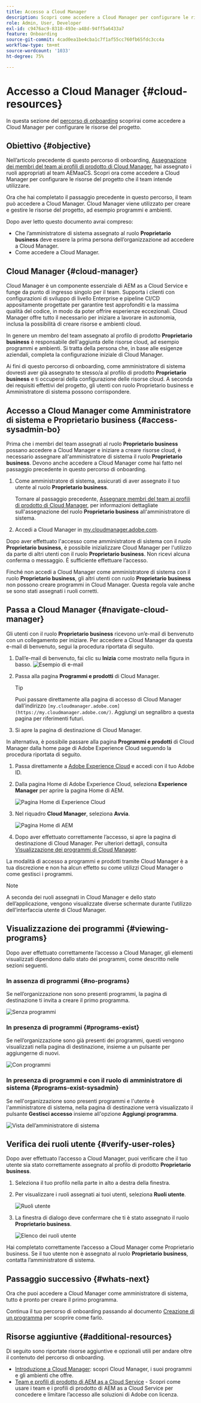 ```yaml
---
title: Accesso a Cloud Manager
description: Scopri come accedere a Cloud Manager per configurare le risorse del progetto.
role: Admin, User, Developer
exl-id: c9476ac9-8318-493e-a48d-94ff5a6433a7
feature: Onboarding
source-git-commit: 4cad0ea1be4cba1c7f1af55cc760fb65fdc3cc4a
workflow-type: tm+mt
source-wordcount: '1033'
ht-degree: 75%

---
```


# Accesso a Cloud Manager {#cloud-resources}

In questa sezione del [percorso di onboarding](overview.md) scoprirai come accedere a Cloud Manager per configurare le risorse del progetto.

## Obiettivo {#objective}

Nell’articolo precedente di questo percorso di onboarding, [Assegnazione dei membri del team ai profili di prodotto di Cloud Manager](assign-profiles-cloud-manager.md), hai assegnato i ruoli appropriati al team AEMaaCS. Scopri ora come accedere a Cloud Manager per configurare le risorse del progetto che il team intende utilizzare.

Ora che hai completato il passaggio precedente in questo percorso, il team può accedere a Cloud Manager. Cloud Manager viene utilizzato per creare e gestire le risorse del progetto, ad esempio programmi e ambienti.

Dopo aver letto questo documento avrai compreso:

* Che l’amministratore di sistema assegnato al ruolo **Proprietario business** deve essere la prima persona dell’organizzazione ad accedere a Cloud Manager.
* Come accedere a Cloud Manager.

## Cloud Manager {#cloud-manager}

Cloud Manager è un componente essenziale di AEM as a Cloud Service e funge da punto di ingresso singolo per il team. Supporta i clienti con configurazioni di sviluppo di livello Enterprise e pipeline CI/CD appositamente progettate per garantire test approfonditi e la massima qualità del codice, in modo da poter offrire esperienze eccezionali. Cloud Manager offre tutto il necessario per iniziare a lavorare in autonomia, inclusa la possibilità di creare risorse e ambienti cloud.

In genere un membro del team assegnato al profilo di prodotto **Proprietario business** è responsabile dell&#39;aggiunta delle risorse cloud, ad esempio programmi e ambienti. Si tratta della persona che, in base alle esigenze aziendali, completa la configurazione iniziale di Cloud Manager.

Ai fini di questo percorso di onboarding, come amministratore di sistema dovresti aver già assegnato te stesso/a al profilo di prodotto **Proprietario business** e ti occuperai della configurazione delle risorse cloud. A seconda dei requisiti effettivi del progetto, gli utenti con ruolo Proprietario business e Amministratore di sistema possono corrispondere.

## Accesso a Cloud Manager come Amministratore di sistema e Proprietario business {#access-sysadmin-bo}

Prima che i membri del team assegnati al ruolo **Proprietario business** possano accedere a Cloud Manager e iniziare a creare risorse cloud, è necessario assegnare all&#39;amministratore di sistema il ruolo **Proprietario business**. Devono anche accedere a Cloud Manager come hai fatto nel passaggio precedente in questo percorso di onboarding.

1. Come amministratore di sistema, assicurati di aver assegnato il tuo utente al ruolo **Proprietario business**.

   Tornare al passaggio precedente, [Assegnare membri del team ai profili di prodotto di Cloud Manager](assign-profiles-cloud-manager.md), per informazioni dettagliate sull&#39;assegnazione del ruolo **Proprietario business** all&#39;amministratore di sistema.

1. Accedi a Cloud Manager in [my.cloudmanager.adobe.com](https://my.cloudmanager.adobe.com/).

Dopo aver effettuato l&#39;accesso come amministratore di sistema con il ruolo **Proprietario business**, è possibile inizializzare Cloud Manager per l&#39;utilizzo da parte di altri utenti con il ruolo **Proprietario business**. Non ricevi alcuna conferma o messaggio. È sufficiente effettuare l’accesso.

Finché non accedi a Cloud Manager come amministratore di sistema con il ruolo **Proprietario business**, gli altri utenti con ruolo **Proprietario business** non possono creare programmi in Cloud Manager. Questa regola vale anche se sono stati assegnati i ruoli corretti.

## Passa a Cloud Manager {#navigate-cloud-manager}

Gli utenti con il ruolo **Proprietario business** ricevono un’e-mail di benvenuto con un collegamento per iniziare. Per accedere a Cloud Manager da questa e-mail di benvenuto, segui la procedura riportata di seguito.

1. Dall’e-mail di benvenuto, fai clic su **Inizia** come mostrato nella figura in basso.
   ![Esempio di e-mail](/help/journey-onboarding/assets/get-started-email.png)

1. Passa alla pagina **Programmi e prodotti** di Cloud Manager.

   >[!TIP]
   >
   >Puoi passare direttamente alla pagina di accesso di Cloud Manager dall’indirizzo `[my.cloudmanager.adobe.com](https://my.cloudmanager.adobe.com/)`. Aggiungi un segnalibro a questa pagina per riferimenti futuri.

1. Si apre la pagina di destinazione di Cloud Manager.

In alternativa, è possibile passare alla pagina **Programmi e prodotti** di Cloud Manager dalla home page di Adobe Experience Cloud seguendo la procedura riportata di seguito.

1. Passa direttamente a [Adobe Experience Cloud](https://experience.adobe.com) e accedi con il tuo Adobe ID.

1. Dalla pagina Home di Adobe Experience Cloud, seleziona **Experience Manager** per aprire la pagina Home di AEM.

   ![Pagina Home di Experience Cloud](/help/journey-onboarding/assets/setup-resources2.png)

1. Nel riquadro **Cloud Manager**, seleziona **Avvia**.

   ![Pagina Home di AEM](/help/journey-onboarding/assets/setup-resources3.png)

1. Dopo aver effettuato correttamente l’accesso, si apre la pagina di destinazione di Cloud Manager. Per ulteriori dettagli, consulta [Visualizzazione dei programmi di Cloud Manager](#viewing-programs).

La modalità di accesso a programmi e prodotti tramite Cloud Manager è a tua discrezione e non ha alcun effetto su come utilizzi Cloud Manager o come gestisci i programmi.

>[!NOTE]
>
>A seconda dei ruoli assegnati in Cloud Manager e dello stato dell’applicazione, vengono visualizzate diverse schermate durante l’utilizzo dell’interfaccia utente di Cloud Manager.

## Visualizzazione dei programmi {#viewing-programs}

Dopo aver effettuato correttamente l’accesso a Cloud Manager, gli elementi visualizzati dipendono dallo stato dei programmi, come descritto nelle sezioni seguenti.

### In assenza di programmi {#no-programs}

Se nell’organizzazione non sono presenti programmi, la pagina di destinazione ti invita a creare il primo programma.

![Senza programmi](/help/implementing/cloud-manager/getting-access-to-aem-in-cloud/assets/first_timelogin0.png)

### In presenza di programmi {#programs-exist}

Se nell’organizzazione sono già presenti dei programmi, questi vengono visualizzati nella pagina di destinazione, insieme a un pulsante per aggiungerne di nuovi.

![Con programmi](/help/implementing/cloud-manager/getting-access-to-aem-in-cloud/assets/first_timelogin1.png)

### In presenza di programmi e con il ruolo di amministratore di sistema {#programs-exist-sysadmin}

Se nell&#39;organizzazione sono presenti programmi e l&#39;utente è l&#39;amministratore di sistema, nella pagina di destinazione verrà visualizzato il pulsante **Gestisci accesso** insieme all&#39;opzione **Aggiungi programma**.

![Vista dell’amministratore di sistema](/help/implementing/cloud-manager/getting-access-to-aem-in-cloud/assets/admin-console-4.png)

## Verifica dei ruoli utente {#verify-user-roles}

Dopo aver effettuato l’accesso a Cloud Manager, puoi verificare che il tuo utente sia stato correttamente assegnato al profilo di prodotto **Proprietario business**.

1. Seleziona il tuo profilo nella parte in alto a destra della finestra.

1. Per visualizzare i ruoli assegnati ai tuoi utenti, seleziona **Ruoli utente**.

   ![Ruoli utente](/help/journey-onboarding/assets/setup-resources6.png)

1. La finestra di dialogo deve confermare che ti è stato assegnato il ruolo **Proprietario business**.

   ![Elenco dei ruoli utente](/help/journey-onboarding/assets/setup-resources7.png)

Hai completato correttamente l’accesso a Cloud Manager come Proprietario business. Se il tuo utente non è assegnato al ruolo **Proprietario business**, contatta l’amministratore di sistema.

## Passaggio successivo {#whats-next}

Ora che puoi accedere a Cloud Manager come amministratore di sistema, tutto è pronto per creare il primo programma.

Continua il tuo percorso di onboarding passando al documento [Creazione di un programma](create-program.md) per scoprire come farlo.

## Risorse aggiuntive {#additional-resources}

Di seguito sono riportate risorse aggiuntive e opzionali utili per andare oltre il contenuto del percorso di onboarding.

* [Introduzione a Cloud Manager](/help/onboarding/cloud-manager-introduction.md): scopri Cloud Manager, i suoi programmi e gli ambienti che offre.
* [Team e profili di prodotto di AEM as a Cloud Service](/help/onboarding/aem-cs-team-product-profiles.md) - Scopri come usare i team e i profili di prodotto di AEM as a Cloud Service per concedere e limitare l’accesso alle soluzioni di Adobe con licenza.
<!-- ERROR: Not Found (HTTP error 404) * [AEM Champion Tips and Tricks - Cloud Manager UI](https://experienceleague.adobe.com/docs/experience-manager-learn/cloud-service/expert-resources/aem-champions/cloud-manager-ui.md) - Watch this video for an overview of Cloud Manager's UI from an AEM champion. -->
